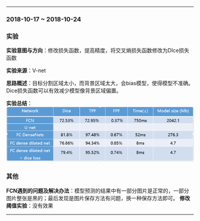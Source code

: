 ﻿
---
### 2018-10-17 ~ 2018-10-24

###  **实验** 

**实验意图与方向**：修改损失函数，提高精度，将交叉熵损失函数修改为DIce损失函数

**实验来源**：V-net

**思路概述**：目标分割区域太小，而背景区域太大，会bias模型，使得模型不准确。Dice损失函数可以有效减少模型像背景区域偏置。

**实验总结**：
![结果](./picture/jieguo.png)
### **其他**
**FCN遇到的问题及解决办法**：模型预测的结果中有一部分图片是正常的，一部分图片整张是黑的；最后发现是图片保存方法有问题，换一种保存方法即可。
**修改阈值实验**：没有效果

---
